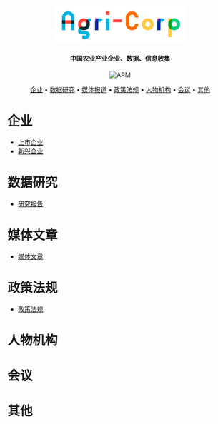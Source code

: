 <div align="center"><img src="img/agricorplong.png" width="300px"/></div>

<h4 align="center">
  中国农业产业企业、数据、信息收集
</h4>
<div align="center">
	<img alt="APM" src="https://img.shields.io/apm/l/github">
	</div>
<p align="center">
  <a href="#企业">企业</a> •
  <a href="#数据研究">数据研究</a> •
  <a href="#媒体报道">媒体报道</a> •
  <a href="#政策法规">政策法规</a> •
  <a href="#人物机构">人物机构</a> •
  <a href="#会议">会议</a> •
  <a href="#其他">其他</a> 
</p>



# 企业

* [上市企业](./listed-company.md)
* [新兴企业](./emerging-company.md)

# 数据研究

* [研究报告](./report.md)

# 媒体文章

* [媒体文章](./media)

# 政策法规

* [政策法规](./policy.md)

# 人物机构

# 会议

# 其他
